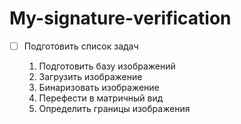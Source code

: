 # My-signature-verification

- [ ] Подготовить список задач
    
     1) Подготовить базу изображений 
     2) Загрузить изображение 
     3) Бинаризовать изображение
     4) Перефести в матричный вид
     5) Определить границы изображения
    

